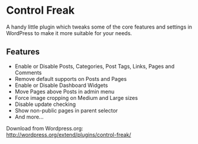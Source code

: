# Control Freak #

A handy little plugin which tweaks some of the core features and settings in WordPress to make it more suitable for your needs.

## Features ##

- Enable or Disable Posts, Categories, Post Tags, Links, Pages and Comments
- Remove default supports on Posts and Pages
- Enable or Disable Dashboard Widgets
- Move Pages above Posts in admin menu
- Force image cropping on Medium and Large sizes
- Disable update checking
- Show non-public pages in parent selector
- And more...


Download from Wordpress.org: http://wordpress.org/extend/plugins/control-freak/